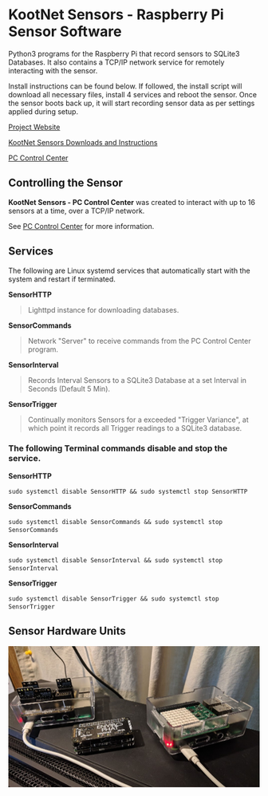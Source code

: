 # KootNet Sensors - Raspberry Pi Sensor Software
Python3 programs for the Raspberry Pi that record sensors to SQLite3 Databases.  It also contains a TCP/IP network service for remotely interacting with the sensor.

Install instructions can be found below.  If followed, the install script will download all necessary files, install 4 services and reboot the sensor.  Once the sensor boots back up, it will start recording sensor data as per settings applied during setup.

[Project Website](http://kootenay-networks.com/?page_id=170)

[KootNet Sensors Downloads and Instructions](http://kootenay-networks.com/?page_id=236)

[PC Control Center](https://github.com/chad-ermacora/sensor-control-center)


Controlling the Sensor
-------------------------

**KootNet Sensors - PC Control Center** was created to interact with up to 16 sensors at a time, over a TCP/IP network.

See [PC Control Center](https://github.com/chad-ermacora/sensor-control-center) for more information.


Services
----------

The following are Linux systemd services that automatically start with the system and restart if terminated. 

**SensorHTTP**
>Lighttpd instance for downloading databases.

**SensorCommands**
>Network "Server" to receive commands from the PC Control Center program.

**SensorInterval**
>Records Interval Sensors to a SQLite3 Database at a set Interval in Seconds (Default 5 Min).

**SensorTrigger**
>Continually monitors Sensors for a exceeded "Trigger Variance", at which point it records all Trigger readings to a SQLite3 database.


### The following Terminal commands disable and stop the service.

**SensorHTTP**
```
sudo systemctl disable SensorHTTP && sudo systemctl stop SensorHTTP
```

**SensorCommands**
```
sudo systemctl disable SensorCommands && sudo systemctl stop SensorCommands
```

**SensorInterval**
```
sudo systemctl disable SensorInterval && sudo systemctl stop SensorInterval
```

**SensorTrigger**
```
sudo systemctl disable SensorTrigger && sudo systemctl stop SensorTrigger
```

Sensor Hardware Units
---------------------
![KootNet Sensors - Raspberry Pi Sensors](SensorHardware.jpg "Raspberry Pi Sensors")
